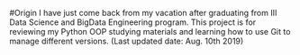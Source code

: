 #Origin
I have just come back from my vacation after graduating from III Data Science 
and BigData Engineering program. 
This project is for reviewing my Python OOP studying materials and learning how to use Git to manage different versions.
(Last updated date: Aug. 10th 2019)
